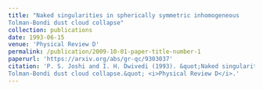 ```yaml
---
title: "Naked singularities in spherically symmetric inhomogeneous
Tolman-Bondi dust cloud collapse"
collection: publications
date: 1993-06-15
venue: 'Physical Review D'
permalink: /publication/2009-10-01-paper-title-number-1
paperurl: 'https://arxiv.org/abs/gr-qc/9303037'
citation: 'P. S. Joshi and I. H. Dwivedi (1993). &quot;Naked singularities in spherically symmetric inhomogeneous
Tolman-Bondi dust cloud collapse.&quot; <i>Physical Review D</i>.'
---
```



